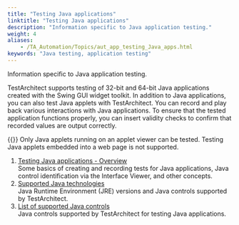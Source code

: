 ```yaml
--- 
title: "Testing Java applications"
linktitle: "Testing Java applications"
description: "Information specific to Java application testing."
weight: 4
aliases: 
    - /TA_Automation/Topics/aut_app_testing_Java_apps.html
keywords: "Java testing, application testing"
---
```


Information specific to Java application testing.

TestArchitect supports testing of 32-bit and 64-bit Java applications created with the Swing GUI widget toolkit. In addition to Java applications, you can also test Java applets with TestArchitect. You can record and play back various interactions with Java applications. To ensure that the tested application functions properly, you can insert validity checks to confirm that recorded values are output correctly.

{{<important>}} Only Java applets running on an applet viewer can be tested. Testing Java applets embedded into a web page is not supported.

1.  [Testing Java applications - Overview](/automation-guide/application-testing/testing-desktop-applications/testing-java-applications/about)  
Some basics of creating and recording tests for Java applications, Java control identification via the Interface Viewer, and other concepts.
2.  [Supported Java technologies](/automation-guide/application-testing/testing-desktop-applications/testing-java-applications/supported-java-technologies)  
Java Runtime Environment \(JRE\) versions and Java controls supported by TestArchitect.
3.  [List of supported Java controls](/automation-guide/application-testing/testing-desktop-applications/testing-java-applications/list-of-supported-java-controls)  
Java controls supported by TestArchitect for testing Java applications.




